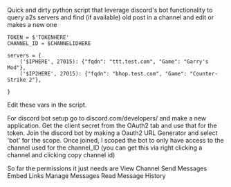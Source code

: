 Quick and dirty python script that leverage discord's bot functionality to query a2s servers and find (if available) old post in a channel and edit or makes a new one

```
TOKEN = $'TOKENHERE'
CHANNEL_ID = $CHANNELIDHERE

servers = {
    ('$IPHERE', 27015): {"fqdn": "ttt.test.com", "Game": "Garry's Mod"}, 
    ('$IP2HERE', 27015): {"fqdn": "bhop.test.com", "Game": "Counter-Strike 2"},  

}
```

Edit these vars in the script.


For discord bot setup go to discord.com/developers/ and make a new application. Get the client secret from the OAuth2 tab and use that for the token.
Join the discord bot by making a Oauth2 URL Generator and select 'bot' for the scope.
Once joined, I scoped the bot to only have access to the channel used for the channel_ID (you can get this via right clicking a channel and clicking copy channel id)

So far the permissions it just needs are
  View Channel
  Send Messages
  Embed Links
  Manage Messages
  Read Message History
